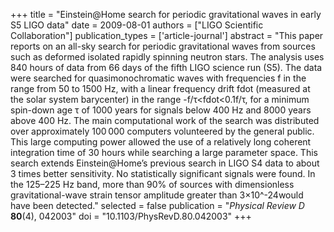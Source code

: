 +++
title = "Einstein@Home search for periodic gravitational waves in early S5 LIGO data"
date = 2009-08-01
authors = ["LIGO Scientific Collaboration"]
publication_types = ['article-journal']
abstract = "This paper reports on an all-sky search for periodic gravitational waves from sources such as deformed isolated rapidly spinning neutron stars. The analysis uses 840 hours of data from 66 days of the fifth LIGO science run (S5). The data were searched for quasimonochromatic waves with frequencies f in the range from 50 to 1500 Hz, with a linear frequency drift fdot (measured at the solar system barycenter) in the range -f/τ<fdot<0.1f/τ, for a minimum spin-down age τ of 1000 years for signals below 400 Hz and 8000 years above 400 Hz. The main computational work of the search was distributed over approximately 100 000 computers volunteered by the general public. This large computing power allowed the use of a relatively long coherent integration time of 30 hours while searching a large parameter space. This search extends Einstein@Home’s previous search in LIGO S4 data to about 3 times better sensitivity. No statistically significant signals were found. In the 125–225 Hz band, more than 90% of sources with dimensionless gravitational-wave strain tensor amplitude greater than 3×10^-24would have been detected."
selected = false
publication = "*Physical Review D* **80**(4), 042003"
doi = "10.1103/PhysRevD.80.042003"
+++
